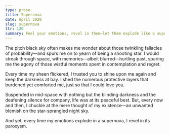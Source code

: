 ```yaml
---
type: prose
title: Supernova
date: April 2020
slug: supernova
ttr: 120
summary: Feel your emotions, revel in them—let them explode like a supernova
---
```


The pitch black sky often makes me wonder about those twinkling fallacies of probability—and spurs me on to yearn of being a shooting star. I would streak through space, with memories—albeit blurred—hurtling past, sparing me the agony of those wistful moments spent in contemplation and regret.

Every time my sheen flickered, I trusted you to shine upon me again and keep the darkness at bay. I shed the numerous protective layers that burdened yet comforted me, just so that I could love you.

Suspended in mid-space with nothing but the blinding darkness and the deafening silence for company, life was at its peaceful best. But, every now and then, I chuckle at the mere thought of my existence—an unwanted blemish on the star-sprangled night sky.

And yet, every time my emotions explode in a supernova, I revel in its paroxysm.
